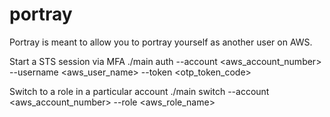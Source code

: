 # portray
Portray is meant to allow you to portray yourself as another user on AWS.

Start a STS session via MFA
./main auth --account <aws_account_number> --username <aws_user_name> --token <otp_token_code>

Switch to a role in a particular account
./main switch --account <aws_account_number> --role <aws_role_name>